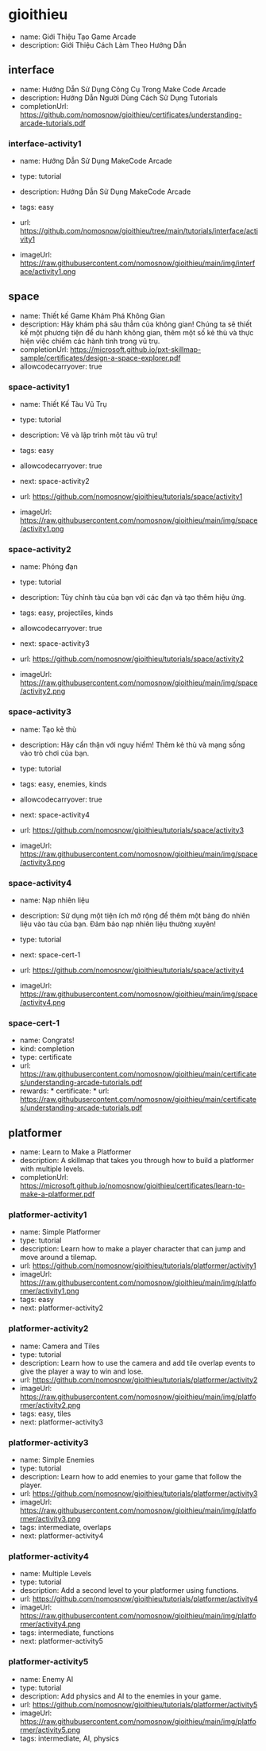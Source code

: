 # gioithieu
* name:  Giới Thiệu Tạo Game Arcade
* description: Giới Thiệu Cách Làm Theo Hướng Dẫn

## interface
* name: Hướng Dẫn Sử Dụng Công Cụ Trong Make Code Arcade
* description: Hướng Dẫn Người Dùng Cách Sử Dụng Tutorials
* completionUrl: https://github.com/nomosnow/gioithieu/certificates/understanding-arcade-tutorials.pdf

### interface-activity1

* name: Hướng Dẫn Sử Dụng MakeCode Arcade
* type: tutorial
* description: Hướng Dẫn Sử Dụng MakeCode Arcade
* tags: easy

* url: https://github.com/nomosnow/gioithieu/tree/main/tutorials/interface/activity1 
* imageUrl: https://raw.githubusercontent.com/nomosnow/gioithieu/main/img/interface/activity1.png

## space
* name: Thiết kế Game Khám Phá Không Gian
* description: Hãy khám phá sâu thẳm của không gian! Chúng ta sẽ thiết kế một phương tiện để du hành không gian, thêm một số kẻ thù và thực hiện việc chiếm các hành tinh trong vũ trụ.
* completionUrl: https://microsoft.github.io/pxt-skillmap-sample/certificates/design-a-space-explorer.pdf
* allowcodecarryover: true

### space-activity1

* name: Thiết Kế Tàu Vũ Trụ
* type: tutorial
* description: Vẽ và lập trình một tàu vũ trụ!
* tags: easy
* allowcodecarryover: true
* next: space-activity2

* url: https://github.com/nomosnow/gioithieu/tutorials/space/activity1
* imageUrl: https://raw.githubusercontent.com/nomosnow/gioithieu/main/img/space/activity1.png

### space-activity2

* name: Phóng đạn
* type: tutorial
* description: Tùy chỉnh tàu của bạn với các đạn và tạo thêm hiệu ứng.
* tags: easy, projectiles, kinds
* allowcodecarryover: true
* next: space-activity3

* url: https://github.com/nomosnow/gioithieu/tutorials/space/activity2
* imageUrl: https://raw.githubusercontent.com/nomosnow/gioithieu/main/img/space/activity2.png

### space-activity3

* name: Tạo kẻ thù
* description: Hãy cẩn thận với nguy hiểm! Thêm kẻ thù và mạng sống vào trò chơi của bạn.
* type: tutorial
* tags: easy, enemies, kinds
* allowcodecarryover: true
* next: space-activity4

* url: https://github.com/nomosnow/gioithieu/tutorials/space/activity3
* imageUrl: https://raw.githubusercontent.com/nomosnow/gioithieu/main/img/space/activity3.png

### space-activity4

* name: Nạp nhiên liệu
* description: Sử dụng một tiện ích mở rộng để thêm một bảng đo nhiên liệu vào tàu của bạn. Đảm bảo nạp nhiên liệu thường xuyên!
* type: tutorial
* next: space-cert-1

* url: https://github.com/nomosnow/gioithieu/tutorials/space/activity4
* imageUrl: https://raw.githubusercontent.com/nomosnow/gioithieu/main/img/space/activity4.png


### space-cert-1
* name: Congrats!
* kind: completion
* type: certificate
* url: https://raw.githubusercontent.com/nomosnow/gioithieu/main/certificates/understanding-arcade-tutorials.pdf
* rewards:
        * certificate:
            * url: https://raw.githubusercontent.com/nomosnow/gioithieu/main/certificates/understanding-arcade-tutorials.pdf

## platformer
* name: Learn to Make a Platformer
* description: A skillmap that takes you through how to build a platformer with multiple levels.
* completionUrl: https://microsoft.github.io/nomosnow/gioithieu/certificates/learn-to-make-a-platformer.pdf

### platformer-activity1

* name: Simple Platformer
* type: tutorial
* description: Learn how to make a player character that can jump and move around a tilemap.
* url: https://github.com/nomosnow/gioithieu/tutorials/platformer/activity1
* imageUrl: https://raw.githubusercontent.com/nomosnow/gioithieu/main/img/platformer/activity1.png
* tags: easy
* next: platformer-activity2

### platformer-activity2

* name: Camera and Tiles
* type: tutorial
* description: Learn how to use the camera and add tile overlap events to give the player a way to win and lose.
* url: https://github.com/nomosnow/gioithieu/tutorials/platformer/activity2
* imageUrl: https://raw.githubusercontent.com/nomosnow/gioithieu/main/img/platformer/activity2.png
* tags: easy, tiles
* next: platformer-activity3

### platformer-activity3

* name: Simple Enemies
* type: tutorial
* description: Learn how to add enemies to your game that follow the player.
* url: https://github.com/nomosnow/gioithieu/tutorials/platformer/activity3
* imageUrl: https://raw.githubusercontent.com/nomosnow/gioithieu/main/img/platformer/activity3.png
* tags: intermediate, overlaps
* next: platformer-activity4

### platformer-activity4

* name: Multiple Levels
* type: tutorial
* description: Add a second level to your platformer using functions.
* url: https://github.com/nomosnow/gioithieu/tutorials/platformer/activity4
* imageUrl: https://raw.githubusercontent.com/nomosnow/gioithieu/main/img/platformer/activity4.png
* tags: intermediate, functions
* next: platformer-activity5

### platformer-activity5

* name: Enemy AI
* type: tutorial
* description: Add physics and AI to the enemies in your game.
* url: https://github.com/nomosnow/gioithieu/tutorials/platformer/activity5
* imageUrl: https://raw.githubusercontent.com/nomosnow/gioithieu/main/img/platformer/activity5.png
* tags: intermediate, AI, physics
